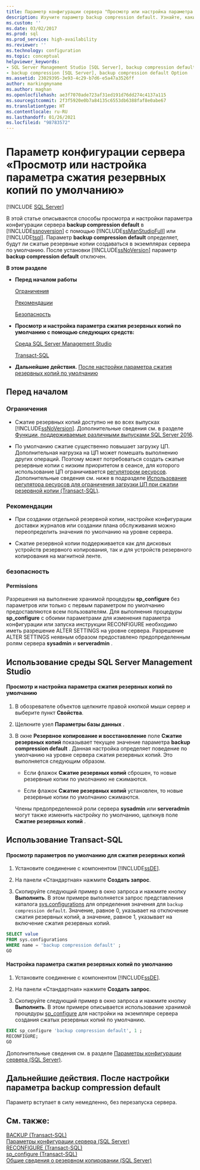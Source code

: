 ```yaml
---
title: Параметр конфигурации сервера "Просмотр или настройка параметра сжатия резервных копий по умолчанию" | Документы Майкрософт
description: Изучите параметр backup compression default. Узнайте, каким образом он определяет, будет ли SQL Server создавать сжатые резервные копии по умолчанию, и поймите, как его настроить.
ms.custom: ''
ms.date: 03/02/2017
ms.prod: sql
ms.prod_service: high-availability
ms.reviewer: ''
ms.technology: configuration
ms.topic: conceptual
helpviewer_keywords:
- SQL Server Management Studio [SQL Server], backup compression default option
- backup compression [SQL Server], backup compression default Option
ms.assetid: 23029395-3e93-4c29-b7d6-e5a47a3526ff
author: markingmyname
ms.author: maghan
ms.openlocfilehash: ae3f7070ade723af31ed191d76dd274c4137a115
ms.sourcegitcommit: 2f3f5920e0b7a84135c6553db6388faf8e0abe67
ms.translationtype: HT
ms.contentlocale: ru-RU
ms.lasthandoff: 01/26/2021
ms.locfileid: "98783572"
---
```

# <a name="view-or-configure-the-backup-compression-default-server-configuration-option"></a>Параметр конфигурации сервера «Просмотр или настройка параметра сжатия резервных копий по умолчанию»
 [!INCLUDE [SQL Server](../../includes/applies-to-version/sqlserver.md)]

  В этой статье описываются способы просмотра и настройки параметра конфигурации сервера **backup compression default** в [!INCLUDE[ssnoversion](../../includes/ssnoversion-md.md)] с помощью [!INCLUDE[ssManStudioFull](../../includes/ssmanstudiofull-md.md)] или [!INCLUDE[tsql](../../includes/tsql-md.md)]. Параметр **backup compression default** определяет, будут ли сжатые резервные копии создаваться в экземплярах сервера по умолчанию. После установки [!INCLUDE[ssNoVersion](../../includes/ssnoversion-md.md)] параметр **backup compression default** отключен.  
  
 **В этом разделе**  
  
-   **Перед началом работы**  
  
     [Ограничения](#Restrictions)  
  
     [Рекомендации](#Recommendations)  
  
     [Безопасность](#Security)  
  
-   **Просмотр и настройка параметра сжатия резервных копий по умолчанию с помощью следующих средств:**  
  
     [Среда SQL Server Management Studio](#SSMSProcedure)  
  
     [Transact-SQL](#TsqlProcedure)  
  
-   **Дальнейшие действия.**  [После настройки параметра сжатия резервных копий по умолчанию](#FollowUp)  
  
##  <a name="before-you-begin"></a><a name="BeforeYouBegin"></a> Перед началом  
  
###  <a name="limitations-and-restrictions"></a><a name="Restrictions"></a> Ограничения  
  
-   Сжатие резервных копий доступно не во всех выпусках [!INCLUDE[ssNoVersion](../../includes/ssnoversion-md.md)]. Дополнительные сведения см. в разделе [Функции, поддерживаемые различными выпусками SQL Server 2016](~/sql-server/editions-and-supported-features-for-sql-server-2016.md).  
  
-   По умолчанию сжатие существенно повышает загрузку ЦП. Дополнительная нагрузка на ЦП может помешать выполнению других операций. Поэтому может потребоваться создать сжатые резервные копии с низким приоритетом в сеансе, для которого использование ЦП ограничивается [регулятором ресурсов](../../relational-databases/resource-governor/resource-governor.md). Дополнительные сведения см. ниже в подразделе [Использование регулятора ресурсов для ограничения загрузки ЦП при сжатии резервной копии (Transact-SQL)](../../relational-databases/backup-restore/use-resource-governor-to-limit-cpu-usage-by-backup-compression-transact-sql.md).  
  
###  <a name="recommendations"></a><a name="Recommendations"></a> Рекомендации  
  
-   При создании отдельной резервной копии, настройке конфигурации доставки журналов или создании плана обслуживания можно переопределить значения по умолчанию на уровне сервера.  
  
-   Сжатие резервной копии поддерживается как для дисковых устройств резервного копирования, так и для устройств резервного копирования на магнитной ленте.  
  
###  <a name="security"></a><a name="Security"></a> безопасность  
  
####  <a name="permissions"></a><a name="Permissions"></a> Permissions  
 Разрешения на выполнение хранимой процедуры **sp_configure** без параметров или только с первым параметром по умолчанию предоставляются всем пользователям. Для выполнения процедуры **sp_configure** с обоими параметрами для изменения параметра конфигурации или запуска инструкции RECONFIGURE необходимо иметь разрешение ALTER SETTINGS на уровне сервера. Разрешение ALTER SETTINGS неявным образом предоставлено предопределенным ролям сервера **sysadmin** и **serveradmin** .  
  
##  <a name="using-sql-server-management-studio"></a><a name="SSMSProcedure"></a> Использование среды SQL Server Management Studio  
  
#### <a name="to-view-or-configure-the-backup-compression-default-option"></a>Просмотр и настройка параметра сжатия резервных копий по умолчанию  
  
1.  В обозревателе объектов щелкните правой кнопкой мыши сервер и выберите пункт **Свойства**.  
  
2.  Щелкните узел **Параметры базы данных** .  
  
3.  В окне **Резервное копирование и восстановление** поле **Сжатие резервных копий** показывает текущее значение параметра **backup compression default** . Данная настройка определяет поведение по умолчанию на уровне сервера сжатия резервных копий. Это выполняется следующим образом.  
  
    -   Если флажок **Сжатие резервных копий** сброшен, то новые резервные копии по умолчанию не сжимаются.  
  
    -   Если флажок **Сжатие резервных копий** установлен, то новые резервные копии по умолчанию сжимаются.  
  
     Члены предопределенной роли сервера **sysadmin** или **serveradmin** могут также изменить настройку по умолчанию, щелкнув поле **Сжатие резервных копий** .  
  
##  <a name="using-transact-sql"></a><a name="TsqlProcedure"></a> Использование Transact-SQL  
  
#### <a name="to-view-the-backup-compression-default-option"></a>Просмотр параметров по умолчанию для сжатия резервных копий  
  
1.  Установите соединение с компонентом [!INCLUDE[ssDE](../../includes/ssde-md.md)].  
  
2.  На панели «Стандартная» нажмите **Создать запрос**.  
  
3.  Скопируйте следующий пример в окно запроса и нажмите кнопку **Выполнить**. В этом примере выполняется запрос представления каталога [sys.configurations](../../relational-databases/system-catalog-views/sys-configurations-transact-sql.md) для определения значения для `backup compression default`. Значение, равное 0, указывает на отключение сжатия резервных копий, а значение, равное 1, указывает на включение сжатия резервных копий.  
  
```sql  
SELECT value   
FROM sys.configurations   
WHERE name = 'backup compression default' ;  
GO  
```  
  
#### <a name="to-configure-the-backup-compression-default-option"></a>Настройка параметра сжатия резервных копий по умолчанию  
  
1.  Установите соединение с компонентом [!INCLUDE[ssDE](../../includes/ssde-md.md)].  
  
2.  На панели «Стандартная» нажмите **Создать запрос**.  
  
3.  Скопируйте следующий пример в окно запроса и нажмите кнопку **Выполнить**. В этом примере описывается использование хранимой процедуры [sp_configure](../../relational-databases/system-stored-procedures/sp-configure-transact-sql.md) для настройки на экземпляре сервера создания сжатых резервных копий по умолчанию.  
  
```sql  
EXEC sp_configure 'backup compression default', 1 ;  
RECONFIGURE;  
GO 
```  
  
 Дополнительные сведения см. в разделе [Параметры конфигурации сервера (SQL Server)](../../database-engine/configure-windows/server-configuration-options-sql-server.md).  
  
##  <a name="follow-up-after-you-configure-the-backup-compression-default-option"></a><a name="FollowUp"></a> Дальнейшие действия. После настройки параметра backup compression default  
 Параметр вступает в силу немедленно, без перезапуска сервера.  
  
## <a name="see-also"></a>См. также:  
 [BACKUP (Transact-SQL)](../../t-sql/statements/backup-transact-sql.md)   
 [Параметры конфигурации сервера (SQL Server)](../../database-engine/configure-windows/server-configuration-options-sql-server.md)   
 [RECONFIGURE (Transact-SQL)](../../t-sql/language-elements/reconfigure-transact-sql.md)   
 [sp_configure (Transact-SQL)](../../relational-databases/system-stored-procedures/sp-configure-transact-sql.md)   
 [Общие сведения о резервном копировании (SQL Server)](../../relational-databases/backup-restore/backup-overview-sql-server.md)  
  
  

